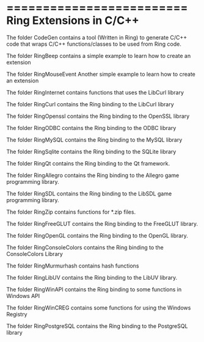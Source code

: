 =========================
Ring Extensions in C/C++
=========================

The folder CodeGen contains a tool (Written in Ring)
to generate C/C++ code that wraps C/C++ functions/classes
to be used from Ring code.

The folder RingBeep contains a simple example to learn how to create an extension

The folder RingMouseEvent Another simple example to learn how to create an extension

The folder RingInternet contains functions that uses the LibCurl library  

The folder RingCurl contains the Ring binding to the LibCurl library  

The folder RingOpenssl contains the Ring binding to the OpenSSL library  

The folder RingODBC contains the Ring binding to the ODBC library  

The folder RingMySQL contains the Ring binding to the MySQL library  

The folder RingSqlite contains the Ring binding to the SQLite library  

The folder RingQt contains the Ring binding to the Qt framework.

The folder RingAllegro contains the Ring binding to the Allegro 
game programming library.

The folder RingSDL contains the Ring binding to the LibSDL
game programming library.

The folder RingZip contains functions for *.zip files.

The folder RingFreeGLUT contains the Ring binding to the FreeGLUT library.

The folder RingOpenGL contains the Ring binding to the OpenGL library.

The folder RingConsoleColors contains the Ring binding to the ConsoleColors Library

The folder RingMurmurhash contains hash functions

The folder RingLibUV contains the Ring binding to the LibUV library.

The folder RingWinAPI contains the Ring binding to some functions in Windows API

The folder RingWinCREG contains some functions for using the Windows Registry

The folder RingPostgreSQL contains the Ring binding to the PostgreSQL library  